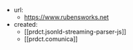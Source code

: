 
- url:
  - https://www.rubensworks.net
- created:
  - [[prdct.jsonld-streaming-parser-js]]
  - [[prdct.comunica]]